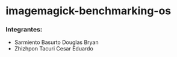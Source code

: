 # imagemagick-benchmarking-os

### Integrantes:
* Sarmiento Basurto Douglas Bryan
* Zhizhpon Tacuri Cesar Eduardo

